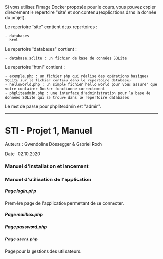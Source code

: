 Si vous utilisez l'image Docker proposée pour le cours, vous pouvez copier directement le repertoire "site" et son contenu (explications dans la donnée du projet).

Le repertoire "site" contient deux repertoires :

    - databases
    - html

Le repertoire "databases" contient :

    - database.sqlite : un fichier de base de données SQLite

Le repertoire "html" contient :

    - exemple.php : un fichier php qui réalise des opérations basiques SQLite sur le fichier contenu dans le repertoire databases
    - helloworld.php : un simple fichier hello world pour vous assurer que votre container Docker fonctionne correctement
    - phpliteadmin.php : une interface d'administration pour la base de données SQLite qui se trouve dans le repertoire databases

Le mot de passe pour phpliteadmin est "admin".



-------

# STI - Projet 1, Manuel 

Auteurs : Gwendoline Dössegger & Gabriel Roch

Date : 02.10.2020



### Manuel d'installation et lancement



### Manuel d'utilisation de l'application

##### Page login.php

Première page de l'application permettant de se connecter. 

##### Page mailbox.php

##### Page password.php

##### Page users.php

Page pour la gestions des utilisateurs. 



### 